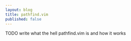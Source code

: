 ```yaml
---
layout: blog
title: pathfind.vim
published: false
---
```


TODO write what the hell pathfind.vim is and how it works
